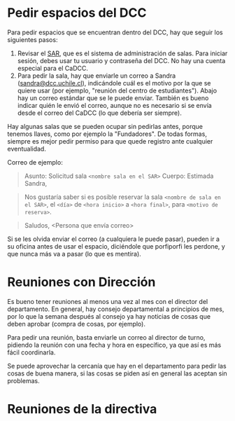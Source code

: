 # Pedir espacios del DCC

Para pedir espacios que se encuentran dentro del DCC, hay que seguir los siguientes pasos:
1. Revisar el [SAR](https://sar.dcc.uchile.cl), que es el sistema de administración de salas. Para iniciar sesión, debes usar tu usuario y contraseña del DCC. No hay una cuenta especial para el CaDCC.
2. Para pedir la sala, hay que enviarle un correo a Sandra (sandra@dcc.uchile.cl), indicándole cuál es el motivo por la que se quiere usar (por ejemplo, "reunión del centro de estudiantes"). Abajo hay un correo estándar que se le puede enviar. También es bueno indicar quién le envió el correo, aunque no es necesario si se envía desde el correo del CaDCC (lo que debería ser siempre).

Hay algunas salas que se pueden ocupar sin pedirlas antes, porque tenemos llaves, como por ejemplo la "Fundadores". De todas formas, siempre es mejor pedir permiso para que quede registro ante cualquier eventualidad.

Correo de ejemplo:

>Asunto: Solicitud sala ```<nombre sala en el SAR>```
>Cuerpo:
>Estimada Sandra,

>Nos gustaría saber si es posible reservar la sala ```<nombre de sala en el SAR>```, el ```<día>``` de ```<hora inicio>``` a ```<hora final>```, para ```<motivo de reserva>```.

>Saludos,
><Persona que envía correo>

Si se les olvida enviar el correo (a cualquiera le puede pasar), pueden ir a su oficina antes de usar el espacio, diciéndole que porfiporfi les perdone, y que nunca más va a pasar (lo que es mentira).

# Reuniones con Dirección

Es bueno tener reuniones al menos una vez al mes con el director del departamento. En general, hay consejo departamental a principios de mes, por lo que la semana después al consejo ya hay noticias de cosas que deben aprobar (compra de cosas, por ejemplo).

Para pedir una reunión, basta enviarle un correo al director de turno, pidiendo la reunión con una fecha y hora en específico, ya que así es más fácil coordinarla.

Se puede aprovechar la cercanía que hay en el departamento para pedir las cosas de buena manera, si las cosas se piden así en general las aceptan sin problemas.

# Reuniones de la directiva